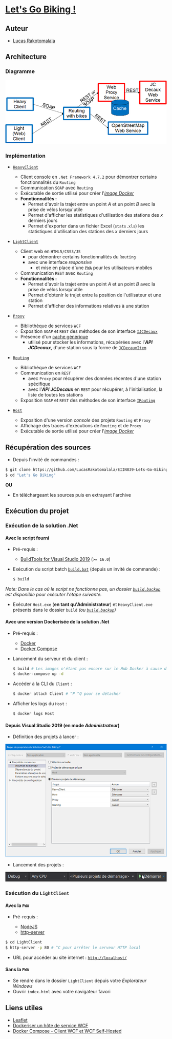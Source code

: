 # [Let's Go Biking !](https://lms.univ-cotedazur.fr/course/view.php?id=4334&amp;section=11)

## Auteur

- [Lucas Rakotomalala](https://github.com/LucasRakotomalala)

## Architecture

### Diagramme

<img src="resources/Diagramme d'architecture.png" alt="Diagramme d'architecture" style="margin: auto;"/>

### Implémentation

* [`HeavyClient`](HeavyClient)
    * Client console en `.Net Framework 4.7.2` pour démontrer certains fonctionnalités du `Routing`
    * Communication `SOAP` avec `Routing`
    * Exécutable de sortie utilisé pour créer l'[*image Docker*](#avec-une-version-dockerisée-de-la-solution-net)
    * **Fonctionnalités :**
        * Permet d'avoir la trajet entre un point *A* et un point *B* avec la prise de vélos lorsqu'utile
        * Permet d'afficher les statistiques d'utilisation des stations des *x* derniers jours
        * Permet d'exporter dans un fichier Excel (`stats.xls`) les statistiques d'utilisation des stations des *x* derniers jours

* [`LightClient`](LightClient)
    * Client web en `HTML5/CSS3/JS`
        * pour démontrer certains fonctionnalités du `Routing`
        * avec une interface *responsive*
            * et mise en place d'une [`PWA`](https://web.dev/progressive-web-apps/) pour les utilisateurs mobiles
    * Communication `REST` avec `Routing`
    * **Fonctionnalités :**
        * Permet d'avoir la trajet entre un point *A* et un point *B* avec la prise de vélos lorsqu'utile
        * Permet d'obtenir le trajet entre la position de l'utilisateur et une station
        * Permet d'afficher des informations relatives à une station

* [`Proxy`](Proxy)
    * Bibliothèque de services `WCF`
    * Exposition `SOAP` et `REST` des méthodes de son interface [`IJCDecaux`](Proxy/Services/IJCDecaux.cs)
    * Présence d'un [cache générique](Proxy/Caches/Cache.cs)
        * utilisé pour stocker les informations, récupérées avec l'***API JCDecaux***, d'une station sous la forme de [`JCDecauxItem`](Proxy/Models/JCDecauxItem.cs)

* [`Routing`](Routing)
    * Bibliothèque de services `WCF`
    * Communication en `REST` 
        * avec `Proxy` pour récupérer des données récentes d'une station spécifique
        * avec l'***API JCDecaux*** en `REST` pour récupérer, à l'initialisation, la liste de toutes les stations
    * Exposition `SOAP` et `REST` des méthodes de son interface [`IRouting`](Routing/Services/IRouting.cs)

* [`Host`](Host)
    * Exposition d'une version *console* des projets `Routing` et `Proxy`
    * Affichage des traces d'exécutions de `Routing` et de `Proxy`
    * Exécutable de sortie utilisé pour créer l'[*image Docker*](#avec-une-version-dockerisée-de-la-solution-net)

## Récupération des sources

* Depuis l'invité de commandes :
```bash
$ git clone https://github.com/LucasRakotomalala/EIIN839-Lets-Go-Biking.git "Let's Go Biking"
$ cd "Let's Go Biking"
```

**OU**

* En téléchargeant les sources puis en extrayant l'archive

## Exécution du projet

### Exécution de la solution .Net

#### Avec le script fourni

* Pré-requis :
    * [BuildTools for Visual Studio 2019](https://www.visualstudio.com/downloads/) (`>= 16.0`)

* Exécution du script batch [`build.bat`](build.bat) (depuis un invité de commande) :

    ```bash
    $ build
    ```

*Note: Dans le cas où le script ne fonctionne pas, un dossier [`build.backup`](build.backup) est disponible pour exécuter l'étape suivante.*

* Exécuter `Host.exe` (**en tant qu'Administrateur**) et `HeavyClient.exe` présents dans le dossier `build` *(ou [`build.backup`](build.backup))*

#### Avec une version Dockerisée de la solution .Net

* Pré-requis :

    * [Docker](https://www.docker.com)
    * [Docker Compose](https://www.docker.com)

* Lancement du serveur et du client :

    ```bash
    $ build # Les images n'étant pas encore sur le Hub Docker à cause de la taille (+ de 6Go)
    $ docker-compose up -d
    ```

* Accéder à la CLI du `Client` :

    ```bash
    $ docker attach Client # ^P ^Q pour se détacher
    ```

* Afficher les logs du `Host` :

    ```bash
    $ docker logs Host
    ```

#### Depuis Visual Studio 2019 (en mode *Administrateur*)

* Définition des projets à lancer :
<img src="resources/Projets de lancement.png" alt="Projets de lancement" style="margin: auto;"/>

* Lancement des projets :
<img src="resources/Lancement des projets.png" alt="Lancement des projets" style="margin: auto;"/>

### Exécution du `LightClient`

#### Avec la `PWA`

* Pré-requis :

    * [NodeJS](https://nodejs.org/en/)
    * [http-server](https://www.npmjs.com/package/http-server)

```bash
$ cd LightClient
$ http-server -p 80 # ^C pour arrêter le serveur HTTP local
```

* URL pour accéder au site internet : [`http://localhost/`](http://localhost/)

#### Sans la `PWA`

* Se rendre dans le dossier `LightClient` depuis votre *Explorateur Windows*
* Ouvrir `index.html` avec votre navigateur favori

## Liens utiles

* [Leaflet](https://leafletjs.com/)
* [Dockeriser un hôte de service WCF](https://devblogs.microsoft.com/aspnet/lets-try-wcf-self-hosted-services-in-a-container/)
* [Docker Compose - Client WCF et WCF Self-Hosted](https://github.com/microsoft/dotnet-framework-docker/tree/main/samples/wcfapp)
